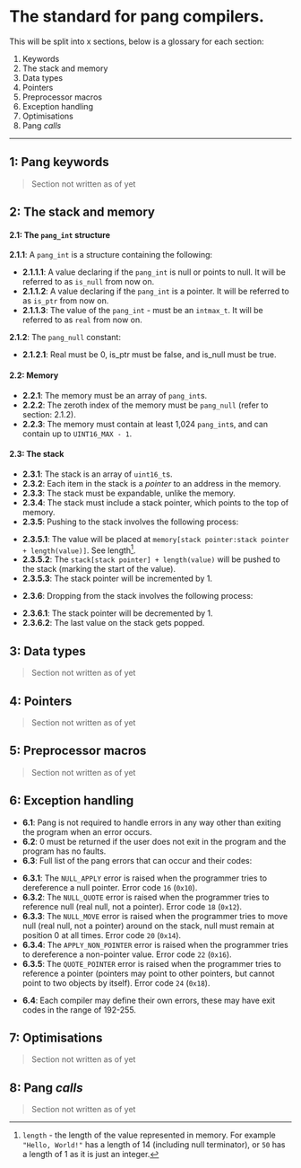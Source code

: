 # The standard for pang compilers. #

This will be split into x sections, below is a glossary for each section:
1. Keywords
2. The stack and memory
3. Data types
4. Pointers
5. Preprocessor macros
6. Exception handling
7. Optimisations
8. Pang *calls*

---
## 1: Pang keywords ##
> Section not written as of yet

## 2: The stack and memory ##

#### 2.1: The `pang_int` structure ####
**2.1.1**: A `pang_int` is a structure containing the following:
* **2.1.1.1**: A value declaring if the `pang_int` is null or points to null. It will be referred to as `is_null` from now on.
* **2.1.1.2**: A value declaring if the `pang_int` is a pointer. It will be referred to as `is_ptr` from now on.
* **2.1.1.3**: The value of the `pang_int` - must be an `intmax_t`. It will be referred to as `real` from now on.

**2.1.2**: The `pang_null` constant:
* **2.1.2.1**: Real must be 0, is_ptr must be false, and is_null must be true.

#### 2.2: Memory ####
* **2.2.1**: The memory must be an array of `pang_int`s.
* **2.2.2**: The zeroth index of the memory must be `pang_null` (refer to section: 2.1.2).
* **2.2.3**: The memory must contain at least 1,024 `pang_int`s, and can contain up to `UINT16_MAX - 1`.

#### 2.3: The stack ####
* **2.3.1**: The stack is an array of `uint16_t`s.
* **2.3.2**: Each item in the stack is a *pointer* to an address in the memory.
* **2.3.3**: The stack must be expandable, unlike the memory.
* **2.3.4**: The stack must include a stack pointer, which points to the top of memory.
* **2.3.5**: Pushing to the stack involves the following process:
 - **2.3.5.1**: The value will be placed at `memory[stack pointer:stack pointer + length(value)]`. See length[^1].
 - **2.3.5.2**: The `stack[stack pointer] + length(value)` will be pushed to the stack (marking the start of the value).
 - **2.3.5.3**: The stack pointer will be incremented by 1.
* **2.3.6**: Dropping from the stack involves the following process:
 - **2.3.6.1**: The stack pointer will be decremented by 1.
 - **2.3.6.2**: The last value on the stack gets popped.

## 3: Data types ##
> Section not written as of yet

## 4: Pointers ##
> Section not written as of yet

## 5: Preprocessor macros ##
> Section not written as of yet

## 6: Exception handling ##
* **6.1**: Pang is not required to handle errors in any way other than exiting the program when an error occurs.
* **6.2**: 0 must be returned if the user does not exit in the program and the program has no faults.
* **6.3**: Full list of the pang errors that can occur and their codes:
 - **6.3.1**: The `NULL_APPLY` error is raised when the programmer tries to dereference a null pointer. Error code `16` (`0x10`).
 - **6.3.2**: The `NULL_QUOTE` error is raised when the programmer tries to reference null (real null, not a pointer). Error code `18` (`0x12`).
 - **6.3.3**: The `NULL_MOVE` error is raised when the programmer tries to move null (real null, not a pointer) around on the stack, null must remain at position 0 at all times. Error code `20` (`0x14`).
 - **6.3.4**: The `APPLY_NON_POINTER` error is raised when the programmer tries to dereference a non-pointer value. Error code `22` (`0x16`).
 - **6.3.5**: The `QUOTE_POINTER` error is raised when the programmer tries to reference a pointer (pointers may point to other pointers, but cannot point to two objects by itself). Error code `24` (`0x18`).
* **6.4**: Each compiler may define their own errors, these may have exit codes in the range of 192-255.

## 7: Optimisations ##
> Section not written as of yet

## 8: Pang *calls* ##
> Section not written as of yet

[^1]: `length` - the length of the value represented in memory. For example `"Hello, World!"` has a length of 14 (including null terminator), or `50` has a length of 1 as it is just an integer.

